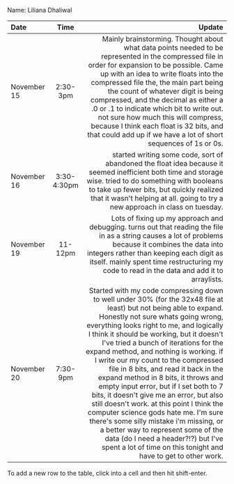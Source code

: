 Name: Liliana Dhaliwal

| Date        |    Time     |                                                                                                                                                                                                                                                                                                                                                                                                                                                                                                                                                                                                                                                                                                                                                                                                                           Update |
|:------------|:-----------:|---------------------------------------------------------------------------------------------------------------------------------------------------------------------------------------------------------------------------------------------------------------------------------------------------------------------------------------------------------------------------------------------------------------------------------------------------------------------------------------------------------------------------------------------------------------------------------------------------------------------------------------------------------------------------------------------------------------------------------------------------------------------------------------------------------------------------------:|
| November 15 |  2:30-3pm   |                                                                                                                                                                                                                                                                                                                 Mainly brainstorming. Thought about what data points needed to be represented in the compressed file in order for expansion to be possible. Came up with an idea to write floats into the compressed file the, the main part being the count of whatever digit is being compressed, and the decimal as either a .0 or .1 to indicate which bit to write out. not sure how much this will compress, because I think each float is 32 bits, and that could add up if we have a lot of short sequences of 1s or 0s. |
| November 16 | 3:30-4:30pm |                                                                                                                                                                                                                                                                                                                                                                                                                                                                                                                                            started writing some code, sort of abandoned the float idea because it seemed inefficient both time and storage wise. tried to do something with booleans to take up fewer bits, but quickly realized that it wasn't helping at all. going to try a new approach in class on tuesday. |
| November 19 |   11-12pm   |                                                                                                                                                                                                                                                                                                                                                                                                                                                                                                                                  Lots of fixing up my approach and debugging. turns out that reading the file in as a string causes a lot of problems because it combines the data into integers rather than keeping each digit as itself. mainly spent time restructuring my code to read in the data and add it to arraylists. |
| November 20 |  7:30-9pm   | Started with my code compressing down to well under 30% (for the 32x48 file at least) but not being able to expand. Honestly not sure whats going wrong, everything looks right to me, and logically I think it should be working, but it doesn't I've tried a bunch of iterations for the expand method, and nothing is working. if I write our my count to the compressed file in 8 bits, and read it back in the expand method in 8 bits, it throws and empty input error, but if I set both to 7 bits, it doesn't give me an error, but also still doesn't work. at this point I think the computer science gods hate me. I'm sure there's some silly mistake i'm missing, or a better way to represent some of the data (do I need a header?!?) but I've spent a lot of time on this tonight and have to get to other work. |


To add a new row to the table, click into a cell and then hit shift-enter.